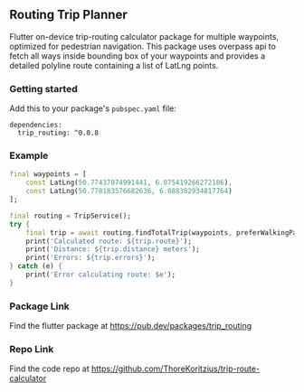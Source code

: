 ## Routing Trip Planner
Flutter on-device trip-routing calculator package for multiple waypoints, optimized for pedestrian navigation. This package uses overpass api to fetch all ways inside bounding box of your waypoints and provides a detailed polyline route containing a list of LatLng points.

### Getting started
Add this to your package's `pubspec.yaml` file:
```
dependencies:
  trip_routing: ^0.0.8
```

### Example

```dart
final waypoints = [
    const LatLng(50.77437074991441, 6.075419266272186),
    const LatLng(50.778183576682636, 6.088382934817764)
];

final routing = TripService();
try {
    final trip = await routing.findTotalTrip(waypoints, preferWalkingPaths: true);
    print('Calculated route: ${trip.route}');
    print('Distance: ${trip.distance} meters');
    print('Errors: ${trip.errors}');
} catch (e) {
    print('Error calculating route: $e');
}
```


### Package Link
Find the flutter package at
https://pub.dev/packages/trip_routing


### Repo Link
Find the code repo at
https://github.com/ThoreKoritzius/trip-route-calculator